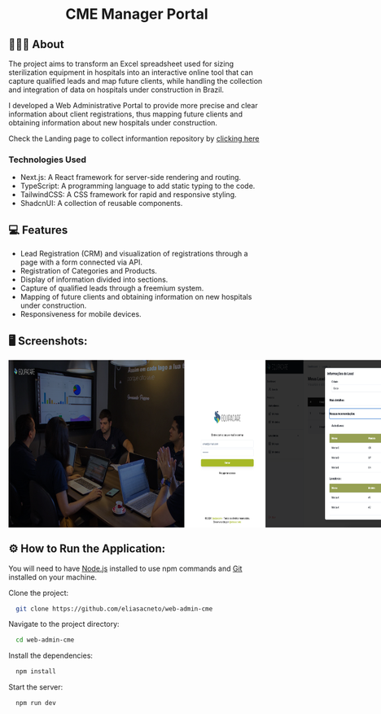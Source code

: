 <h1 align="center">
  CME Manager Portal
</h1>

## 👨🏻‍💻 About

The project aims to transform an Excel spreadsheet used for sizing sterilization equipment in hospitals into an interactive online tool that can capture qualified leads and map future clients, while handling the collection and integration of data on hospitals under construction in Brazil.

I developed a Web Administrative Portal to provide more precise and clear information about client registrations, thus mapping future clients and obtaining information about new hospitals under construction.

Check the Landing page to collect informantion repository by [clicking here](https://github.com/eliasacneto/web-cme)

### Technologies Used

- Next.js: A React framework for server-side rendering and routing.
- TypeScript: A programming language to add static typing to the code.
- TailwindCSS: A CSS framework for rapid and responsive styling.
- ShadcnUI: A collection of reusable components.

## 💻 Features

- Lead Registration (CRM) and visualization of registrations through a page with a form connected via API.
- Registration of Categories and Products.
- Display of information divided into sections.
- Capture of qualified leads through a freemium system.
- Mapping of future clients and obtaining information on new hospitals under construction.
- Responsiveness for mobile devices.

## 🖥️ Screenshots:

<div align="center" style="display: flex; gap:1px">
  <img alt="" src="./public/assets/images/screenshots/login.png" width="100%">
  <img alt="" src="./public/assets/images/screenshots/details.png" width="100%"><br/>
  <img alt="" src="./public/assets/images/screenshots/categories.png" width="100%">
  <img alt="" src="./public/assets/images/screenshots/products.png" width="100%"><br/>
  <img alt="" src="./public/assets/images/screenshots/mobile-login.png" width="30%">
  <img alt="" src="./public/assets/images/screenshots/mobile-menu.png" width="30%">
</div>

## ⚙️ How to Run the Application:

You will need to have [Node.js](https://nodejs.org/en) installed to use npm commands and [Git](https://git-scm.com/) installed on your machine.

Clone the project:

```bash
  git clone https://github.com/eliasacneto/web-admin-cme
```

Navigate to the project directory:

```bash
  cd web-admin-cme
```

Install the dependencies:

```bash
  npm install
```

Start the server:

```bash
  npm run dev
```
